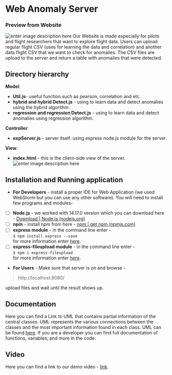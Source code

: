 


# Web Anomaly Server
### Preview from Website
![enter image description here](https://i.ibb.co/BPNBQMD/anoamlywebserver.png)
Our Website is made especially for pilots and flight researchers that want to explore flight data. 
Users can upload regular flight CSV (uses for learning the data and correlation) and another data flight CSV that we want to check for anomalies. 
The CSV files are upload to the server and return a table with anomalies that were detected. 
## Directory hierarchy

**Model**:
 - **Util.js**- useful function such as pearson, correlation and etc.
 - **hybrid and hybrid Detect.js** - using to learn data and detect anomalies using the hybrid algorithm.
 - **regression and regression  Detect.js** -  using to learn data and detect anomalies using regression algorithm.

 **Controller**:
- **expServer.js** - server itself. using express node.js module for the server.

**View**:
- **index.html** - this is the client-side view of the server. 
![enter image description here](https://siliconcanals.com/wp-content/uploads/2019/08/airplane-travel-tip.jpg)
## Installation and Running application
 - **For Developers** - install a proper IDE for Web Application (we used WebStorm but you can use any other software). You will need to install few programs and modules- 
 - [ ] **Node.js** - we worked with 14.17.0 version which you can download here - [Download | Node.js (nodejs.org)](https://nodejs.org/en/download/)
 - [ ] **npm** - install npm from here - [npm | get npm (npmjs.com)](https://www.npmjs.com/get-npm)
 - [ ] **express module** - in the command line enter - \
  `$ npm install express --save` \
 for more information enter [here](https://expressjs.com/en/starter/installing.html).
 - [ ]  **express-fileupload module** - in the command line enter -\
  `$ npm i express-fileupload`\
for more information enter [here](https://www.npmjs.com/package/express-fileupload).
 - **For Users** -
 Make sure that server is on and browse - 
 >  http://localhost:8080/
 
 upload files and wait until the result shows up.
## Documentation
Here you can find a Link to UML that contains partial information of the central classes. UML represents the various connections between the classes and the most important information found in each class. UML can be found [here](https://lucid.app/lucidchart/7449e159-4b1b-4645-b7ae-9db34b7f0c98/view?page=0_0#). 
If you are a developer you can find full documentation of functions, variables, and more in the code.
## Video
Here you can find a link to our demo video - [link](https://youtu.be/6wdI9SiAkvA).
